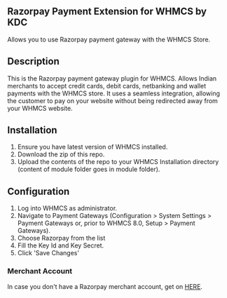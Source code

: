 ## Razorpay Payment Extension for WHMCS by KDC

Allows you to use Razorpay payment gateway with the WHMCS Store.

## Description

​This is the Razorpay payment gateway plugin for WHMCS. Allows Indian merchants to accept credit cards, debit cards, netbanking and wallet payments with the WHMCS store. It uses a seamless integration, allowing the customer to pay on your website without being redirected away from your WHMCS website.

## Installation

1. Ensure you have latest version of WHMCS installed.
2. Download the zip of this repo.
3. Upload the contents of the repo to your WHMCS Installation directory (content of module folder goes in module folder).

## Configuration

1. Log into WHMCS as administrator.
2. Navigate to Payment Gateways (Configuration > System Settings > Payment Gateways or, prior to WHMCS 8.0, Setup > Payment Gateways).
3. Choose Razorpay from the list
4. Fill the Key Id and Key Secret.
5. Click 'Save Changes'

### Merchant Account

In case you don't have a Razorpay merchant account, get on [HERE](https://rzp.io/i/j8dadZN "Referral Link").